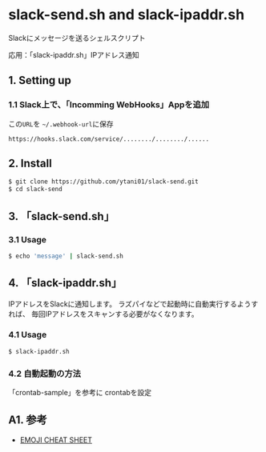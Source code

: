 # slack-send.sh and slack-ipaddr.sh

Slackにメッセージを送るシェルスクリプト

応用：「slack-ipaddr.sh」IPアドレス通知


## 1. Setting up

### 1.1 Slack上で、「Incomming WebHooks」Appを追加

この``URL``を
``~/.webhook-url``に保存

```
https://hooks.slack.com/service/......../......../......
```


## 2. Install

```bash
$ git clone https://github.com/ytani01/slack-send.git
$ cd slack-send
```

## 3. 「slack-send.sh」

### 3.1 Usage

```bash
$ echo 'message' | slack-send.sh
```

## 4. 「slack-ipaddr.sh」

IPアドレスをSlackに通知します。
ラズパイなどで起動時に自動実行するようすれば、
毎回IPアドレスをスキャンする必要がなくなります。

### 4.1 Usage

```bash
$ slack-ipaddr.sh
```

### 4.2 自動起動の方法

「crontab-sample」を参考に crontabを設定


## A1. 参考

* [EMOJI CHEAT SHEET](https://www.webfx.com/tools/emoji-cheat-sheet/)
